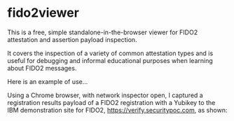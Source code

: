 # fido2viewer

This is a free, simple standalone-in-the-browser viewer for FIDO2 attestation and assertion payload inspection.

It covers the inspection of a variety of common attestation types and is useful for debugging and informal educational purposes when learning about FIDO2 messages.

Here is an example of use...

Using a Chrome browser, with network inspector open, I captured a registration results payload of a FIDO2 registration with a Yubikey to the IBM demonstration site for FIDO2, https://verify.securitypoc.com, as shown:

